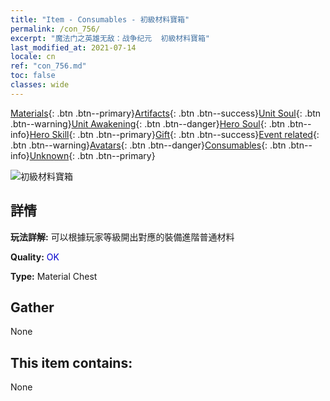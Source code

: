 ```yaml
---
title: "Item - Consumables - 初級材料寶箱"
permalink: /con_756/
excerpt: "魔法门之英雄无敌：战争纪元  初級材料寶箱"
last_modified_at: 2021-07-14
locale: cn
ref: "con_756.md"
toc: false
classes: wide
---
```

 [Materials](/ItemsCN/){: .btn .btn--primary}[Artifacts](/ItemsCN/Artifacts/){: .btn .btn--success}[Unit Soul](/ItemsCN/UnitSoul/){: .btn .btn--warning}[Unit Awakening](/ItemsCN/UnitAwakening/){: .btn .btn--danger}[Hero Soul](/ItemsCN/HeroSoul/){: .btn .btn--info}[Hero Skill](/ItemsCN/HeroSkill/){: .btn .btn--primary}[Gift](/ItemsCN/Gift/){: .btn .btn--success}[Event related](/ItemsCN/Events/){: .btn .btn--warning}[Avatars](/ItemsCN/Avatars/){: .btn .btn--danger}[Consumables](/ItemsCN/Consumables/){: .btn .btn--info}[Unknown](/ItemsCN/Unknown/){: .btn .btn--primary}

 ![初級材料寶箱](/images/t/i_304002.png)

## 詳情
 **玩法詳解:** 可以根據玩家等級開出對應的裝備進階普通材料

 **Quality:** <span style="color: #0000CD">OK</span>

 **Type:** Material Chest

## Gather

  None

## This item contains:

  None

